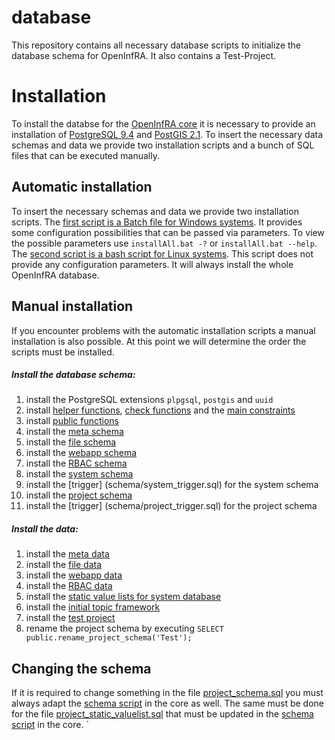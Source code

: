# database
This repository contains all necessary database scripts to initialize the database schema for OpenInfRA. It also contains a Test-Project.

# Installation
To install the databse for the [OpenInfRA core](https://github.com/OpenInfRA/core) it is necessary to provide an installation of [PostgreSQL 9.4](http://www.postgresql.org/) and [PostGIS 2.1](http://postgis.net/). To insert the necessary data schemas and data we provide two installation scripts and a bunch of SQL files that can be executed manually. 

## Automatic installation
To insert the necessary schemas and data we provide two installation scripts. The [first script is a Batch file for Windows systems](installAll.bat). It provides some configuration possibilities that can be passed via parameters. To view the possible parameters use `installAll.bat -?` or `installAll.bat --help`. The [second script is a bash script for Linux systems](installAll.sh). This script does not provide any configuration parameters. It will always install the whole OpenInfRA database.

## Manual installation
If you encounter problems with the automatic installation scripts a manual installation is also possible. At this point we will determine the order the scripts must be installed.

##### Install the database schema:
1. install the PostgreSQL extensions `plpgsql`, `postgis` and `uuid`
2. install [helper functions](schema/constraint_helper_functions.sql), [check functions](schema/constraint_check_functions.sql) and the [main constraints](schema/constraint_main.sql)
3. install [public functions](schema/public_functions.sql)
4. install the [meta schema](schema/meta_database_schema.sql)
5. install the [file schema](schema/file_schema.sql)
6. install the [webapp schema](schema/webapp_schema.sql)
7. install the [RBAC schema](schema/rbac_schema.sql)
8. install the [system schema](schema/system_schema.sql)
9. install the [trigger] (schema/system_trigger.sql) for the system schema
10. install the [project schema](schema/project_schema.sql)
11. install the [trigger] (schema/project_trigger.sql) for the project schema

##### Install the data:
1. install the [meta data](data/meta_data.sql)
2. install the [file data](data/file_data.sql)
3. install the [webapp data](data/webapp_data.sql)
4. install the [RBAC data](data/rbac_data.sql)
5. install the [static value lists for system database](data/system_static_valuelist.sql)
6. install the [initial topic framework](data/system_initial_topic_framework.sql)
7. install the [test project](data/test.sql)
8. rename the project schema by executing `SELECT public.rename_project_schema('Test');`

## Changing the schema
If it is required to change something in the file [project_schema.sql](schema/project_schema.sql) you must always adapt the [schema script](https://github.com/OpenInfRA/core/blob/master/openinfra_core/src/main/resources/de/btu/openinfra/backend/sql/project_schema.sql) in the core as well. The same must be done for the file [project_static_valuelist.sql](schema/project_static_valuelist.sql) that must be updated in the [schema script](https://github.com/OpenInfRA/core/blob/master/openinfra_core/src/main/resources/de/btu/openinfra/backend/sql/project_static_valuelist.sql) in the core.
`

